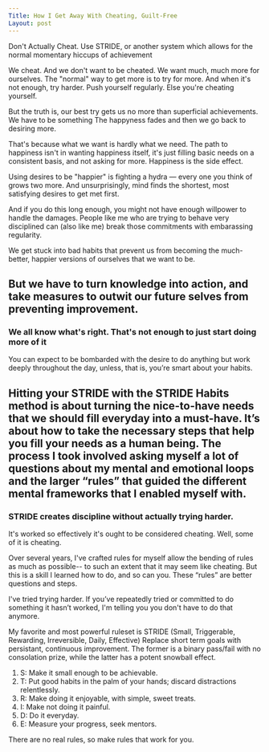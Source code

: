 ```yaml
--- 
Title: How I Get Away With Cheating, Guilt-Free
Layout: post
---
```

<div class="message">Don't Actually Cheat. Use STRIDE, or another system which allows for the normal momentary 
hiccups of achievement</div>

We cheat. And we don't want to be cheated. We want much, much more for ourselves. 
The "normal" way to get more is to try for more. And when it's not enough, try harder. Push yourself regularly. 
Else you're cheating yourself. 

But the truth is, our best try gets us no more than superficial achievements. We have to be something
The happyness fades and then we go back to desiring more. 

That's because what we want is hardly what we need. The path to happiness isn't in wanting happiness itself, it's just filling 
basic needs on a consistent basis, and not asking for more. Happiness is the side effect. 

Using desires to be "happier" is fighting a hydra —  every one you think of grows two more. 
And unsurprisingly, mind finds the shortest, most satisfying desires to get met first.

And if you do this long enough, you might not have enough willpower to handle the damages. People like me who are 
trying to behave very disciplined can (also like me) break those commitments with embarassing regularity. 

We get stuck into bad habits that prevent us from becoming the much-better, happier versions of ourselves that we want to be.

But we have to turn knowledge into action, and take measures to outwit our future selves from preventing improvement. 
---
### We all know what's right. That's not enough to just start doing more of it

You can expect to be bombarded with the desire to 
do anything but work deeply throughout the day, unless, that is, you’re smart about your habits.

Hitting your STRIDE with the STRIDE Habits method is about turning the nice-to-have needs that 
we should fill everyday into a must-have. 
It’s about how to take the necessary steps that help you fill your needs as a human being. 
The process I took involved asking myself a lot of questions about my mental and emotional 
loops and the larger “rules” that guided the different mental frameworks that I enabled myself with.
---
### STRIDE creates discipline without actually trying harder. 

It's worked so effectively it's ought to be considered cheating. Well, some of it is cheating. 

Over several years, I've crafted rules for myself allow the bending of rules as much as possible-- 
to such an extent that it may seem like cheating. 
But this is a skill I learned how to do, and so can you. These “rules” are better questions and steps.

I've tried trying harder. If you’ve repeatedly tried or committed to do something it hasn’t worked, I'm telling you you don't have to do that anymore. 

My favorite and most powerful ruleset is STRIDE (Small, Triggerable, Rewarding, Irreversible, Daily, Effective)
Replace short term goals with persistant, continuous improvement. 
The former  is a binary pass/fail with no consolation prize, while the latter has a potent snowball effect.

1. S: Make it small enough to be achievable.
2. T: Put good habits in the palm of your hands; discard distractions relentlessly. 
3. R: Make doing it enjoyable, with simple, sweet treats. 
4. I: Make not doing it painful.
5. D: Do it everyday.
6. E: Measure your progress, seek mentors. 

There are no real rules, so make rules that work for you.
